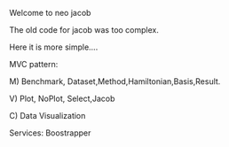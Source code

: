 Welcome to neo jacob

The old code for jacob was too complex.

Here it is more simple....

MVC pattern:

M) Benchmark, Dataset,Method,Hamiltonian,Basis,Result.

V) Plot, NoPlot, Select,Jacob

C) Data Visualization

Services:
Boostrapper 
 
